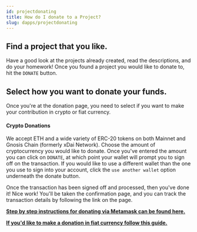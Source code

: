 ```yaml
---
id: projectdonating
title: How do I donate to a Project?
slug: dapps/projectdonating 
---
```


## Find a project that you like.
Have a good look at the projects already created, read the descriptions, and do your homework! Once you found a project you would like to donate to, hit the `DONATE` button.

## Select how you want to donate your funds.
Once you're at the donation page, you need to select if you want to make your contribution in crypto or fiat currency.

#### Crypto Donations
We accept ETH and a wide variety of ERC-20 tokens on both Mainnet and Gnosis Chain (formerly xDai Network). Choose the amount of cryptocurrency you would like to donate. Once you've entered the amount you can click on `DONATE`, at which point your wallet will prompt you to sign off on the transaction. If you would like to use a different wallet than the one you use to sign into your account, click the `use another wallet` option underneath the donate button.

Once the transaction has been signed off and processed, then you've done it! Nice work! You'll be taken the confirmation page, and you can track the transaction details by following the link on the page.

**[Step by step instructions for donating via Metamask can be found here.](./donatingmetamask.md)**

**[If you'd like to make a donation in fiat currency follow this guide.](./torusonramp.md)**
